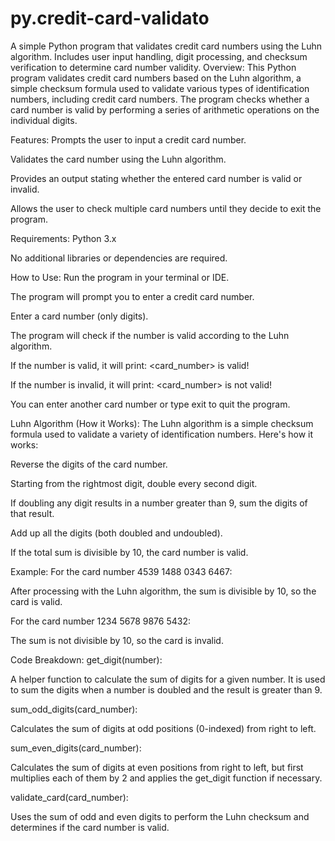 # py.credit-card-validato
A simple Python program that validates credit card numbers using the Luhn algorithm. Includes user input handling, digit processing, and checksum verification to determine card number validity.
Overview:
This Python program validates credit card numbers based on the Luhn algorithm, a simple checksum formula used to validate various types of identification numbers, including credit card numbers. The program checks whether a card number is valid by performing a series of arithmetic operations on the individual digits.

Features:
Prompts the user to input a credit card number.

Validates the card number using the Luhn algorithm.

Provides an output stating whether the entered card number is valid or invalid.

Allows the user to check multiple card numbers until they decide to exit the program.

Requirements:
Python 3.x

No additional libraries or dependencies are required.

How to Use:
Run the program in your terminal or IDE.

The program will prompt you to enter a credit card number.

Enter a card number (only digits).

The program will check if the number is valid according to the Luhn algorithm.

If the number is valid, it will print: <card_number> is valid!

If the number is invalid, it will print: <card_number> is not valid!

You can enter another card number or type exit to quit the program.

Luhn Algorithm (How it Works):
The Luhn algorithm is a simple checksum formula used to validate a variety of identification numbers. Here's how it works:

Reverse the digits of the card number.

Starting from the rightmost digit, double every second digit.

If doubling any digit results in a number greater than 9, sum the digits of that result.

Add up all the digits (both doubled and undoubled).

If the total sum is divisible by 10, the card number is valid.

Example:
For the card number 4539 1488 0343 6467:

After processing with the Luhn algorithm, the sum is divisible by 10, so the card is valid.

For the card number 1234 5678 9876 5432:

The sum is not divisible by 10, so the card is invalid.

Code Breakdown:
get_digit(number):

A helper function to calculate the sum of digits for a given number. It is used to sum the digits when a number is doubled and the result is greater than 9.

sum_odd_digits(card_number):

Calculates the sum of digits at odd positions (0-indexed) from right to left.

sum_even_digits(card_number):

Calculates the sum of digits at even positions from right to left, but first multiplies each of them by 2 and applies the get_digit function if necessary.

validate_card(card_number):

Uses the sum of odd and even digits to perform the Luhn checksum and determines if the card number is valid.
